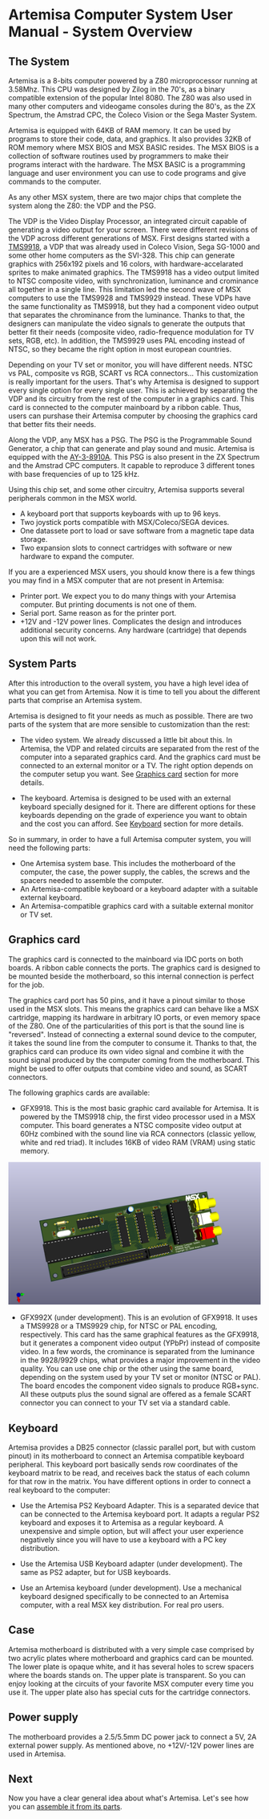 # Artemisa Computer System User Manual - System Overview

## The System

Artemisa is a 8-bits computer powered by a Z80 microprocessor running at 3.58Mhz. This CPU was designed by Zilog in the 70's, as a binary compatible extension of the popular Intel 8080. The Z80 was also used in many other computers and videogame consoles during the 80's, as the ZX Spectrum, the Amstrad CPC, the Coleco Vision or the Sega Master System.

Artemisa is equipped with 64KB of RAM memory. It can be used by programs to store their code, data, and graphics. It also provides 32KB of ROM memory where MSX BIOS and MSX BASIC resides. The MSX BIOS is a collection of software routines used by programmers to make their programs interact with the hardware. The MSX BASIC is a programming language and user environment you can use to code programs and give commands to the computer.

As any other MSX system, there are two major chips that complete the system along the Z80: the VDP and the PSG.

The VDP is the Video Display Processor, an integrated circuit capable of generating a video output for your screen. There were different revisions of the VDP across different generations of MSX. First designs started with a [TMS9918](https://en.wikipedia.org/wiki/Texas_Instruments_TMS9918), a VDP that was already used in Coleco Vision, Sega SG-1000 and some other home computers as the SVI-328. This chip can generate graphics with 256x192 pixels and 16 colors, with hardware-accelarated sprites to make animated graphics. The TMS9918 has a video output limited to NTSC composite video, with synchronization, luminance and crominance all together in a single line. This limitation led the second wave of MSX computers to use the TMS9928 and TMS9929 instead. These VDPs have the same functionality as TMS9918, but they had a component video output that separates the chrominance from the luminance. Thanks to that, the designers can manipulate the video signals to generate the outputs that better fit their needs (composite video, radio-frequence modulation for TV sets, RGB, etc). In addition, the TMS9929 uses PAL encoding instead of NTSC, so they became the right option in most european countries.

Depending on your TV set or monitor, you will have different needs. NTSC vs PAL, composite vs RGB, SCART vs RCA connectors... This customization is really important for the users. That's why Artemisa is designed to support every single option for every single user. This is achieved by separating the VDP and its circuitry from the rest of the computer in a graphics card. This card is connected to the computer mainboard by a ribbon cable. Thus, users can purshase their Artemisa computer by choosing the graphics card that better fits their needs.

Along the VDP, any MSX has a PSG. The PSG is the Programmable Sound Generator, a chip that can generate and play sound and music. Artemisa is equipped with the [AY-3-8910A](https://es.wikipedia.org/wiki/General_Instrument_AY-3-8910). This PSG is also present in the ZX Spectrum and the Amstrad CPC computers. It capable to reproduce 3 different tones with base frequencies of up to 125 kHz.

Using this chip set, and some other circuitry, Artemisa supports several peripherals common in the MSX world.

- A keyboard port that supports keyboards with up to 96 keys.
- Two joystick ports compatible with MSX/Coleco/SEGA devices.
- One datassete port to load or save software from a magnetic tape data storage.
- Two expansion slots to connect cartridges with software or new hardware to expand the computer.

If you are a experienced MSX users, you should know there is a few things you may find in a MSX computer that are not present in Artemisa:

- Printer port. We expect you to do many things with your Artemisa computer. But printing documents is not one of them.
- Serial port. Same reason as for the printer port.
- +12V and -12V power lines. Complicates the design and introduces additional security concerns. Any hardware (cartridge) that depends upon this will not work.

## System Parts

After this introduction to the overall system, you have a high level idea of what you can get from Artemisa. Now it is time to tell you about the different parts that comprise an Artemisa system.

Artemisa is designed to fit your needs as much as possible. There are two parts of the system that are more sensible to customization than the rest:

- The video system. We already discussed a little bit about this. In Artemisa, the VDP and related circuits are separated from the rest of the computer into a separated graphics card. And the graphics card must be connected to an external monitor or a TV. The right option depends on the computer setup you want. See [Graphics card](#graphics-card) section for more details.

- The keyboard. Artemisa is designed to be used with an external keyboard specially designed for it. There are different options for these keyboards depending on the grade of experience you want to obtain and the cost you can afford. See [Keyboard](#keyboard) section for more details.

So in summary, in order to have a full Artemisa computer system, you will need the following parts:

- One Artemisa system base. This includes the motherboard of the computer, the case, the power supply, the cables, the screws and the spacers needed to assemble the computer.
- An Artemisa-compatible keyboard or a keyboard adapter with a suitable external keyboard.
- An Artemisa-compatible graphics card with a suitable external monitor or TV set.

## Graphics card

The graphics card is connected to the mainboard via IDC ports on both boards. A ribbon cable connects the ports. The graphics card is designed to be mounted beside the motherboard, so this internal connection is perfect for the job.

The graphics card port has 50 pins, and it have a pinout similar to those used in the MSX slots. This means the graphics card can behave like a MSX cartridge, mapping its hardware in arbitrary IO ports, or even memory space of the Z80. One of the particularities of this port is that the sound line is "reversed". Instead of connecting a external sound device to the computer, it takes the sound line from the computer to consume it. Thanks to that, the graphics card can produce its own video signal and combine it with the sound signal produced by the computer coming from the motherboard. This might be used to offer outputs that combine video and sound, as SCART connectors.

The following graphics cards are available:

- GFX9918. This is the most basic graphic card available for Artemisa. It is powered by the TMS9918 chip, the first video processor used in a MSX computer. This board generates a NTSC composite video output at 60Hz combined with the sound line via RCA connectors (classic yellow, white and red triad). It includes 16KB of video RAM (VRAM) using static memory.

![gfx-9918](img/gfx-9918.png)

- GFX992X (under development). This is an evolution of GFX9918. It uses a TMS9928 or a TMS9929 chip, for NTSC or PAL encoding, respectively. This card has the same graphical features as the GFX9918, but it generates a component video output (YPbPr) instead of composite video. In a few words, the crominance is separated from the luminance in the 9928/9929 chips, what provides a major improvement in the video quality. You can use one chip or the other using the same board, depending on the system used by your TV set or monitor (NTSC or PAL). The board encodes the component video signals to produce RGB+sync. All these outputs plus the sound signal are offered as a female SCART connector you can connect to your TV set via a standard cable.

## Keyboard

Artemisa provides a DB25 connector (classic parallel port, but with custom pinout) in its motherboard to connect an Artemisa compatible keyboard peripheral. This keyboard port basically sends row coordinates of the keyboard matrix to be read, and receives back the status of each column for that row in the matrix. You have different options in order to connect a real keyboard to the computer:

- Use the Artemisa PS2 Keyboard Adapter. This is a separated device that can be connected to the Artemisa keyboard port. It adapts a regular PS2 keyboard and exposes it to Artemisa as a regular keyboard. A unexpensive and simple option, but will affect your user experience negatively since you will have to use a keyboard with a PC key distribution.

- Use the Artemisa USB Keyboard adapter (under development). The same as PS2 adapter, but for USB keyboards.

- Use an Artemisa keyboard (under development). Use a mechanical keyboard designed specifically to be connected to an Artemisa computer, with a real MSX key distribution. For real pro users.

## Case

Artemisa motherboard is distributed with a very simple case comprised by two acrylic plates where motherboard and graphics card can be mounted. The lower plate is opaque white, and it has several holes to screw spacers where the boards stands on. The upper plate is transparent. So you can enjoy looking at the circuits of your favorite MSX computer every time you use it. The upper plate also has special cuts for the cartridge connectors.

## Power supply

The motherboard provides a 2.5/5.5mm DC power jack to connect a 5V, 2A external power supply. As mentioned above, no +12V/-12V power lines are used in Artemisa.

## Next

Now you have a clear general idea about what's Artemisa. Let's see how you can [assemble it from its parts](030-assembly.md).
